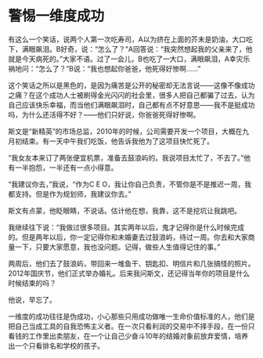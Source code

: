 # 警惕一维度成功

有这么一个笑话，说两个人第一次吃寿司，A以为挤在上面的芥末是奶油，大口吃下，满眼飙泪。B好奇，说：“怎么了？”A回答说：“我突然想起我的父亲来了，他就是今天病死的。”大家不语。过了一会儿，B也吃了一大口，满眼飙泪，A幸灾乐祸地问：“怎么了？”B说：“我也想起你爸爸，他死得好惨啊……” 

这个笑话之所以是黑色的，是因为痛苦是公开的秘密却无法言说——这像不像成功之痛？在这个成功人士被刷得金光闪闪的社会里，很多人把自己都骗了过去，认为自己应该快乐幸福，而当他们满眼飙泪时，自己都有点不好意思——我不是挺成功吗，为什么还活得不好？——他们只好说，你爸爸死得好惨啊。 

斯文是“新精英”的市场总监，2010年的时候，公司需要开发一个项目，大概在九月初结束。有一天中午我们吃饭，他告诉我他为了这项目快忙死了。 

“我女友本来订了两张便宜机票，准备去鼓浪屿的。我说项目太忙了，不去了。”他有一半抱怨，一半还有一点小得意。 

“我建议你去，”我说，“作为C E O，我让你自己负责，不管你是不是推迟一周，我都支持。但是作为规划师，我建议你去。” 

斯文有点蒙，他眨眼睛，不说话。估计他在想，我靠，这不是挖坑让我跳吧。 

我继续往下说：“我做过很多项目。其实两年以后，鬼才记得你是什么时候完成的。但是两年以后，你一定记得你和未婚妻去过鼓浪屿，待过一周。你去和大家商量一下，只要大家愿意，我也没问题。记得，做些人生值得记住的事。” 

两周后，他们去了鼓浪屿，带回来一堆鱼干、钥匙扣、明信片和几张搞怪的照片。2012年国庆节，他们正式举办婚礼。后来我问斯文，还记得当年你的项目是什么时候结束的吗？ 

他说，早忘了。 

一维度的成功往往是伪成功，小心那些只用成功做唯一生命价值标准的人，他们是把自己当成工具的自我恐怖主义者。在一次只看利润的交易中不择手段，在一份只看钱的工作里出卖朋友，在一个让自己少奋斗10年的结婚对象前放弃爱情，培养出一个只看排名和学校的孩子。